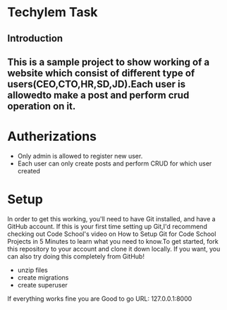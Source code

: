 <h1>Techylem Task</h1>

<h2>Introduction<h2>

This is a sample project to show working of a website which consist of different type of users(CEO,CTO,HR,SD,JD).Each user is allowedto make a post and perform crud operation on it.

  <h1>Autherizations</h1>
  <ul>
<li>Only admin is allowed to register new user.</li>
<li>Each user can only create posts and perform CRUD for which user created</li>
  </ul>
<h1>Setup</h1>
  <p>
In order to get this working, you'll need to have Git installed, and have a GitHub account. If this is your first time setting up Git,I'd recommend checking out Code School's video on How to Setup Git for Code School Projects in 5 Minutes to learn what you need to know.To get started, fork this repository to your account and clone it down locally. If you want, you can also try doing this completely from GitHub!
</p>
  <ul>
<li>unzip files</li>
<li>create migrations</li>
<li>create superuser</li>
    </ul>
If everything works fine you are Good to go 
URL: 127.0.0.1:8000
